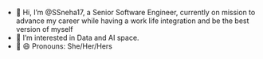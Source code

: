 - 👋 Hi, I’m @SSneha17, a Senior Software Engineer, currently on mission to advance my career while having a work life integration and be the best version of myself
- 👀 I’m interested in Data and AI space.
- 🌱 😄 Pronouns: She/Her/Hers


<!---
SSneha17/SSneha17 is a ✨ special ✨ repository because its `README.md` (this file) appears on your GitHub profile.
You can click the Preview link to take a look at your changes.

- 💞️ I’m looking to collaborate on ...
- 📫 How to reach me ...
- ⚡ Fun fact: ...
--->
